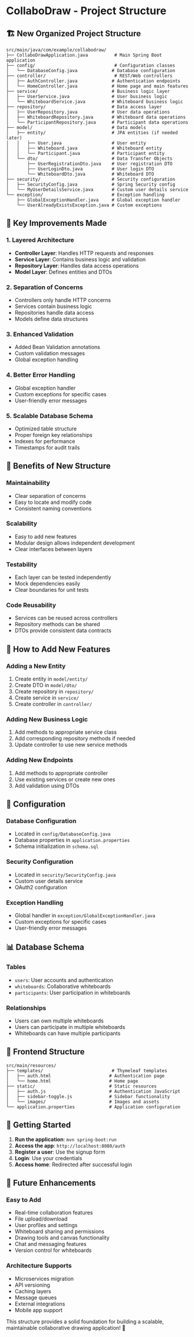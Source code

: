 # CollaboDraw - Project Structure

## 🏗️ **New Organized Project Structure**

```
src/main/java/com/example/collabodraw/
├── CollaboDrawApplication.java          # Main Spring Boot application
├── config/                              # Configuration classes
│   └── DatabaseConfig.java             # Database configuration
├── controller/                          # REST/Web controllers
│   ├── AuthController.java             # Authentication endpoints
│   └── HomeController.java             # Home page and main features
├── service/                            # Business logic layer
│   ├── UserService.java                # User business logic
│   └── WhiteboardService.java          # Whiteboard business logic
├── repository/                         # Data access layer
│   ├── UserRepository.java             # User data operations
│   ├── WhiteboardRepository.java       # Whiteboard data operations
│   └── ParticipantRepository.java      # Participant data operations
├── model/                              # Data models
│   ├── entity/                         # JPA entities (if needed later)
│   │   ├── User.java                   # User entity
│   │   ├── Whiteboard.java             # Whiteboard entity
│   │   └── Participant.java            # Participant entity
│   └── dto/                            # Data Transfer Objects
│       ├── UserRegistrationDto.java    # User registration DTO
│       ├── UserLoginDto.java           # User login DTO
│       └── WhiteboardDto.java          # Whiteboard DTO
├── security/                           # Security configuration
│   ├── SecurityConfig.java             # Spring Security config
│   └── MyUserDetailsService.java       # Custom user details service
└── exception/                          # Exception handling
    ├── GlobalExceptionHandler.java     # Global exception handler
    └── UserAlreadyExistsException.java # Custom exceptions
```

## 🎯 **Key Improvements Made**

### **1. Layered Architecture**
- **Controller Layer**: Handles HTTP requests and responses
- **Service Layer**: Contains business logic and validation
- **Repository Layer**: Handles data access operations
- **Model Layer**: Defines entities and DTOs

### **2. Separation of Concerns**
- Controllers only handle HTTP concerns
- Services contain business logic
- Repositories handle data access
- Models define data structures

### **3. Enhanced Validation**
- Added Bean Validation annotations
- Custom validation messages
- Global exception handling

### **4. Better Error Handling**
- Global exception handler
- Custom exceptions for specific cases
- User-friendly error messages

### **5. Scalable Database Schema**
- Optimized table structure
- Proper foreign key relationships
- Indexes for performance
- Timestamps for audit trails

## 🚀 **Benefits of New Structure**

### **Maintainability**
- Clear separation of concerns
- Easy to locate and modify code
- Consistent naming conventions

### **Scalability**
- Easy to add new features
- Modular design allows independent development
- Clear interfaces between layers

### **Testability**
- Each layer can be tested independently
- Mock dependencies easily
- Clear boundaries for unit tests

### **Code Reusability**
- Services can be reused across controllers
- Repository methods can be shared
- DTOs provide consistent data contracts

## 📝 **How to Add New Features**

### **Adding a New Entity**
1. Create entity in `model/entity/`
2. Create DTO in `model/dto/`
3. Create repository in `repository/`
4. Create service in `service/`
5. Create controller in `controller/`

### **Adding New Business Logic**
1. Add methods to appropriate service class
2. Add corresponding repository methods if needed
3. Update controller to use new service methods

### **Adding New Endpoints**
1. Add methods to appropriate controller
2. Use existing services or create new ones
3. Add validation using DTOs

## 🔧 **Configuration**

### **Database Configuration**
- Located in `config/DatabaseConfig.java`
- Database properties in `application.properties`
- Schema initialization in `schema.sql`

### **Security Configuration**
- Located in `security/SecurityConfig.java`
- Custom user details service
- OAuth2 configuration

### **Exception Handling**
- Global handler in `exception/GlobalExceptionHandler.java`
- Custom exceptions for specific cases
- User-friendly error messages

## 📊 **Database Schema**

### **Tables**
- `users`: User accounts and authentication
- `whiteboards`: Collaborative whiteboards
- `participants`: User participation in whiteboards

### **Relationships**
- Users can own multiple whiteboards
- Users can participate in multiple whiteboards
- Whiteboards can have multiple participants

## 🎨 **Frontend Structure**
```
src/main/resources/
├── templates/                          # Thymeleaf templates
│   ├── auth.html                      # Authentication page
│   └── home.html                      # Home page
├── static/                            # Static resources
│   ├── auth.js                        # Authentication JavaScript
│   ├── sidebar-toggle.js              # Sidebar functionality
│   └── images/                        # Images and assets
└── application.properties             # Application configuration
```

## 🚀 **Getting Started**

1. **Run the application**: `mvn spring-boot:run`
2. **Access the app**: `http://localhost:8080/auth`
3. **Register a user**: Use the signup form
4. **Login**: Use your credentials
5. **Access home**: Redirected after successful login

## 🔮 **Future Enhancements**

### **Easy to Add**
- Real-time collaboration features
- File upload/download
- User profiles and settings
- Whiteboard sharing and permissions
- Drawing tools and canvas functionality
- Chat and messaging features
- Version control for whiteboards

### **Architecture Supports**
- Microservices migration
- API versioning
- Caching layers
- Message queues
- External integrations
- Mobile app support

This structure provides a solid foundation for building a scalable, maintainable collaborative drawing application! 🎉

